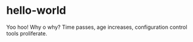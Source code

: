 # hello-world
Yoo hoo!
Why o why? Time passes, age increases, configuration control tools proliferate.
